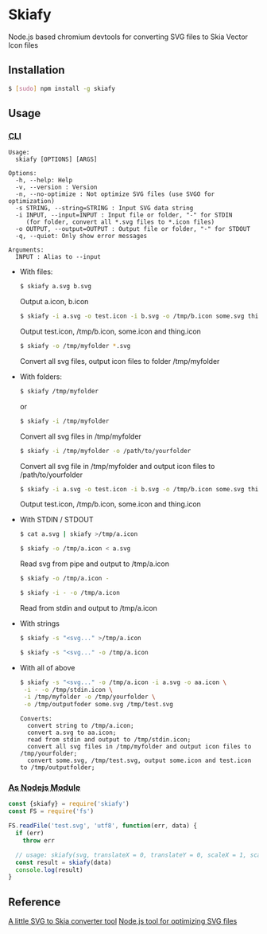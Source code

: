 # Skiafy
Node.js based chromium devtools for converting SVG files to Skia Vector Icon files

## Installation

```sh
$ [sudo] npm install -g skiafy
```

## Usage

### <abbr title="Command Line Interface">CLI</abbr>

```
Usage:
  skiafy [OPTIONS] [ARGS]

Options:
  -h, --help: Help
  -v, --version : Version
  -n, --no-optimize : Not optimize SVG files (use SVGO for optimization)
  -s STRING, --string=STRING : Input SVG data string
  -i INPUT, --input=INPUT : Input file or folder, "-" for STDIN
     (for folder, convert all *.svg files to *.icon files)
  -o OUTPUT, --output=OUTPUT : Output file or folder, "-" for STDOUT
  -q, --quiet: Only show error messages

Arguments:
  INPUT : Alias to --input
```

* With files:

  ```sh
  $ skiafy a.svg b.svg
  ```

  Output a.icon, b.icon

  ```sh
  $ skiafy -i a.svg -o test.icon -i b.svg -o /tmp/b.icon some.svg thing.svg
  ```

  Output test.icon, /tmp/b.icon, some.icon and thing.icon

  ```sh
  $ skiafy -o /tmp/myfolder *.svg
  ```

  Convert all svg files, output icon files to folder /tmp/myfolder

* With folders:

  ```sh
  $ skiafy /tmp/myfolder
  ```

  or

  ```sh
  $ skiafy -i /tmp/myfolder
  ```

  Convert all svg files in /tmp/myfolder

  ```sh
  $ skiafy -i /tmp/myfolder -o /path/to/yourfolder
  ```

  Convert all svg file in /tmp/myfolder and output icon files to /path/to/yourfolder

  ```sh
  $ skiafy -i a.svg -o test.icon -i b.svg -o /tmp/b.icon some.svg thing.svg
  ```

  Output test.icon, /tmp/b.icon, some.icon and thing.icon

* With STDIN / STDOUT

  ```sh
  $ cat a.svg | skiafy >/tmp/a.icon
  ```

  ```sh
  $ skiafy -o /tmp/a.icon < a.svg
  ```

  Read svg from pipe and output to /tmp/a.icon

  ```sh
  $ skiafy -o /tmp/a.icon -
  ```

  ```sh
  $ skiafy -i - -o /tmp/a.icon
  ```

  Read from stdin and output to /tmp/a.icon

* With strings

  ```sh
  $ skiafy -s "<svg..." >/tmp/a.icon
  ```

  ```sh
  $ skiafy -s "<svg..." -o /tmp/a.icon
  ```

* With all of above

  ```sh
  $ skiafy -s "<svg..." -o /tmp/a.icon -i a.svg -o aa.icon \
   -i - -o /tmp/stdin.icon \
   -i /tmp/myfolder -o /tmp/yourfolder \
   -o /tmp/outputfoder some.svg /tmp/test.svg
  ```

  ```
  Converts:
    convert string to /tmp/a.icon;
    convert a.svg to aa.icon;
    read from stdin and output to /tmp/stdin.icon;
    convert all svg files in /tmp/myfolder and output icon files to /tmp/yourfolder;
    convert some.svg, /tmp/test.svg, output some.icon and test.icon to /tmp/outputfolder;
  ```

### <abbr title="As Nodejs Module Interface">As Nodejs Module</abbr>

```js
const {skiafy} = require('skiafy')
const FS = require('fs')

FS.readFile('test.svg', 'utf8', function(err, data) {
  if (err)
    throw err

  // usage: skiafy(svg, translateX = 0, translateY = 0, scaleX = 1, scaleY = 1)
  const result = skiafy(data)
  console.log(result)
}
```

## Reference

[A little SVG to Skia converter tool](https://github.com/evanstade/skiafy)
[Node.js tool for optimizing SVG files](https://github.com/svg/svgo)
